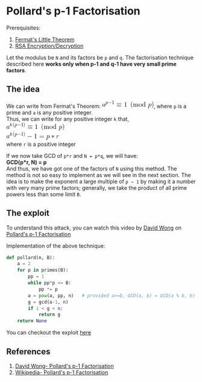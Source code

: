 # Pollard's p-1 Factorisation

Prerequisites:
1. [Fermat's Little Theorem](https://en.wikipedia.org/wiki/Fermat%27s_little_theorem)
2. [RSA Encryption/Decryption](https://github.com/ashutosh1206/Crypton/blob/master/RSA-encryption/README.md)

Let the modulus be `N` and its factors be `p` and `q`. The factorisation technique described here **works only when p-1 and q-1 have very small prime factors**.  
  
## The idea
We can write from Fermat's Theorem:
![equation](Pictures/1.gif), where `p` is a prime and `a` is any positive integer.  
Thus, we can write for any positive integer `k` that,  
![equation](Pictures/2.gif)  
![equation](Pictures/3.gif)  
where `r` is a positive integer  
  
If we now take GCD of `p*r` and `N = p*q`, we will have:  
**GCD(p*r, N) = p**  
And thus, we have got one of the factors of `N` using this method. The method is not so easy to implement as we will see in the next section. The idea is to make the exponent a large multiple of `p − 1` by making it a number with very many prime factors; generally, we take the product of all prime powers less than some limit `B`.  
  
  
## The exploit
To understand this attack, you can watch this video by [David Wong](https://github.com/mimoo) on [Pollard's p-1 Factorisation](https://www.youtube.com/watch?v=795heP3aUOE)  
  
Implementation of the above technique:

```python
def pollard(n, B):
    a = 2
    for p in primes(B):
        pp = 1
        while pp*p <= B:
            pp *= p
        a = pow(a, pp, n)   # provided a>=b, GCD(a, b) = GCD(a % b, b)
        g = gcd(a-1, n)
        if 1 < g < n:
            return g
    return None
```
You can checkout the exploit [here](exploit.py)  
  
## References
1. [David Wong- Pollard's p-1 Factorisation](https://www.youtube.com/watch?v=795heP3aUOE)
2. [Wikipedia- Pollard's p-1 Factorisation](https://en.wikipedia.org/wiki/Pollard%27s_p_%E2%88%92_1_algorithm)


